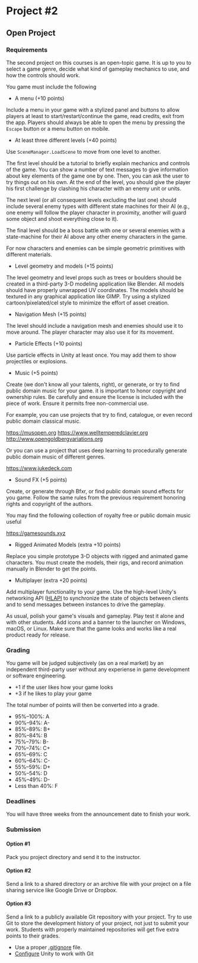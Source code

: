 Project #2
==========

## Open Project

### Requirements

The second project on this courses is an open-topic game. It is up to you to
select a game genre, decide what kind of gameplay mechanics to use, and how the
controls should work.

You game must include the following

* A menu (+10 points)

Include a menu in your game with a stylized panel and buttons to allow players
at least to start/restart/continue the game, read credits, exit from the app.
Players should always be able to open the menu by pressing the `Escape` button
or a menu button on mobile.

* At least three different levels (+40 points)

Use `SceneManager.LoadScene` to move from one level to another.

The first level should be a tutorial to briefly explain mechanics and controls
of the game. You can show a number of text messages to give information about
key elements of the game one by one. Then, you can ask the user to try things
out on his own. At the end of the level, you should give the player his first
challenge by clashing his character with an enemy unit or units.

The next level (or all consequent levels excluding the last one) should include
several enemy types with different state machines for their AI (e.g., one enemy
will follow the player character in proximity, another will guard some object
and shoot everything close to it).

The final level should be a boss battle with one or several enemies with a
state-machine for their AI above any other enemy characters in the game.

For now characters and enemies can be simple geometric primitives with different
materials.

* Level geometry and models (+15 points)

The level geometry and level props such as trees or boulders should be created
in a third-party 3-D modeling application like Blender. All models should have
properly unwrapped UV coordinates. The models should be textured in any
graphical application like GIMP. Try using a stylized cartoon/pixelated/cel
style to minimize the effort of asset creation.

* Navigation Mesh (+15 points)

The level should include a navigation mesh and enemies should use it to move
around. The player character may also use it for its movement.

* Particle Effects (+10 points)

Use particle effects in Unity at least once. You may add them to show
projectiles or explosions.

* Music (+5 points)

Create (we don't know all your talents, right), or generate, or try to find
public domain music for your game. it is important to honor copyright and
ownership rules. Be carefully and ensure the license is included with the piece
of work. Ensure it permits free non-commercial use.

For example, you can use projects that try to find, catalogue, or even record
public domain classical music.

<https://musopen.org>
<https://www.welltemperedclavier.org>
<http://www.opengoldbergvariations.org>

Or you can use a project that uses deep learning to procedurally generate public
domain music of different genres.

<https://www.jukedeck.com>

* Sound FX (+5 points)

Create, or generate through Bfxr, or find public domain sound effects for you
game. Follow the same rules from the previous requirement honoring rights and
copyright of the authors.

You may find the following collection of royalty free or public domain music
useful

<https://gamesounds.xyz>

* Rigged Animated Models (extra +10 points)

Replace you simple prototype 3-D objects with rigged and animated game
characters. You must create the models, their rigs, and record animation
manually in Blender to get the points.

* Multiplayer (extra +20 points)

Add multiplayer functionality to your game. Use the high-level Unity's
networking API ([HLAPI](https://docs.unity3d.com/Manual/UNetUsingHLAPI.html) to
synchronize the state of objects between clients and to send messages between
instances to drive the gameplay.

As usual, polish your game's visuals and gameplay. Play test it alone and with
other students. Add icons and a banner to the launcher on Windows, macOS, or
Linux. Make sure that the game looks and works like a real product ready for
release.

### Grading

You game will be judged subjectively (as on a real market) by an independent
third-party user without any experiense in game development or software
engineering.

* +1 if the user likes how your game looks
* +3 if he likes to play your game

The total number of points will then be converted into a grade.

* 95%–100%: A
* 90%–94%: A-
* 85%–89%: B+
* 80%–84%: B
* 75%–79%: B-
* 70%–74%: C+
* 65%–69%: C
* 60%–64%: C-
* 55%–59%: D+
* 50%–54%: D
* 45%–49%: D-
* Less than 40%: F

### Deadlines

You will have three weeks from the announcement date to finish your work.

### Submission

#### Option #1

Pack you project directory and send it to the instructor.

#### Option #2

Send a link to a shared directory or an archive file with your project on a file
sharing service like Google Drive or Dropbox.

#### Option #3

Send a link to a publicly available Git repository with your project. Try to use
Git to store the development history of your project, not just to submit your
work. Students with properly maintained repositories will get five extra points
to their grades.

* Use a proper [.gitignore](https://github.com/github/gitignore/blob/master/Unity.gitignore) file.
* [Configure](http://www.studica.com/blog/how-to-setup-github-with-unity-step-by-step-instructions) Unity to work with Git

